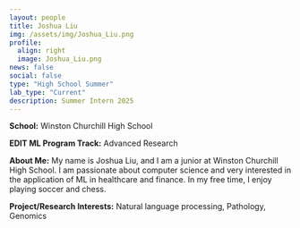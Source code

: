 ```yaml
---
layout: people
title: Joshua Liu
img: /assets/img/Joshua_Liu.png
profile:
  align: right
  image: Joshua_Liu.png
news: false
social: false
type: "High School Summer"
lab_type: "Current"
description: Summer Intern 2025
---
```


**School:** Winston Churchill High School

**EDIT ML Program Track:**
Advanced Research

**About Me:**
My name is Joshua Liu, and I am a junior at Winston Churchill High School. I am passionate about computer science and very interested in the application of ML in healthcare and finance. In my free time, I enjoy playing soccer and chess. 

**Project/Research Interests:**
Natural language processing, Pathology, Genomics
    